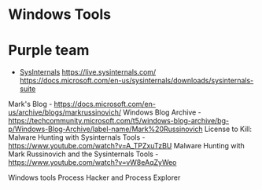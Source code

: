 # Windows Tools

# Purple team
* [SysInternals](https://docs.microsoft.com/en-us/sysinternals/downloads/)
  https://live.sysinternals.com/
  https://docs.microsoft.com/en-us/sysinternals/downloads/sysinternals-suite

Mark's Blog - https://docs.microsoft.com/en-us/archive/blogs/markrussinovich/
Windows Blog Archive - https://techcommunity.microsoft.com/t5/windows-blog-archive/bg-p/Windows-Blog-Archive/label-name/Mark%20Russinovich
License to Kill: Malware Hunting with Sysinternals Tools - https://www.youtube.com/watch?v=A_TPZxuTzBU
Malware Hunting with Mark Russinovich and the Sysinternals Tools - https://www.youtube.com/watch?v=vW8eAqZyWeo


Windows tools
Process Hacker and Process Explorer